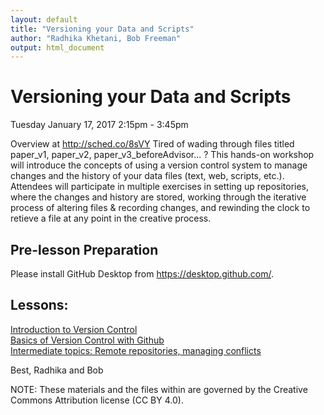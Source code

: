 ```yaml
---
layout: default
title: "Versioning your Data and Scripts"
author: "Radhika Khetani, Bob Freeman"
output: html_document
---
```


# Versioning your Data and Scripts
Tuesday January 17, 2017 2:15pm - 3:45pm <br>

Overview at http://sched.co/8sVY
Tired of wading through files titled paper_v1, paper_v2, paper_v3_beforeAdvisor... ? This hands-on workshop will introduce the concepts of using a version control system to manage changes and the history of your data files (text, web, scripts, etc.). Attendees will participate in multiple exercises in setting up repositories, where the changes and history are stored, working through the iterative process of altering files & recording changes, and rewinding the clock to retieve a file at any point in the creative process.

## Pre-lesson Preparation
Please install GitHub Desktop from https://desktop.github.com/. 

## Lessons:

[Introduction to Version Control](https://github.com/IQSS/datafest/blob/master/versioning/01_Intro_to_versioning.md)<br>
[Basics of Version Control with Github](https://github.com/IQSS/datafest/blob/master/versioning/02_Github_Desktop.md)<br>
[Intermediate topics: Remote repositories, managing conflicts](https://github.com/IQSS/datafest/blob/master/versioning/03_Github_remote_and_conflicts.md)<br>

Best,
Radhika and Bob

NOTE: These materials and the files within are governed by the Creative Commons Attribution license (CC BY 4.0).
